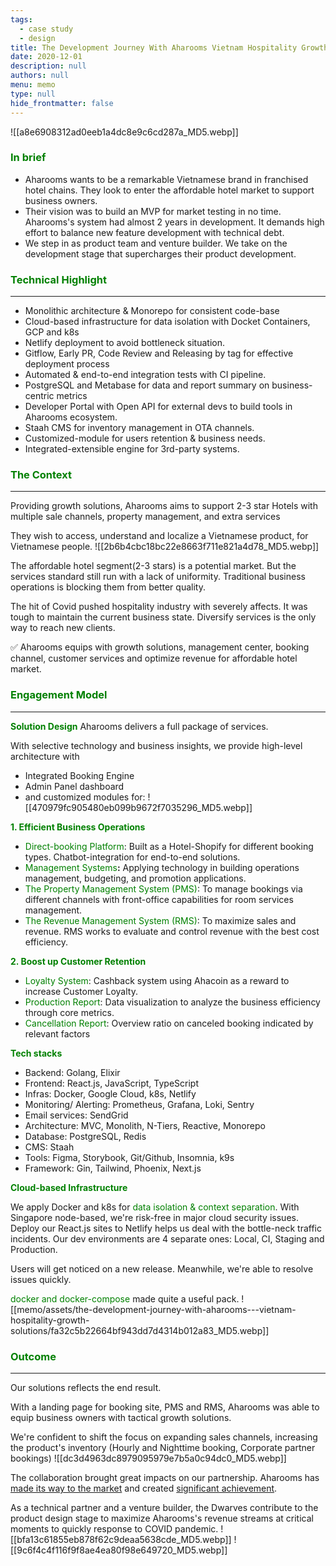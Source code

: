```yaml
---
tags: 
  - case study
  - design
title: The Development Journey With Aharooms Vietnam Hospitality Growth Solutions
date: 2020-12-01
description: null
authors: null
menu: memo
type: null
hide_frontmatter: false
---
```


![[a8e6908312ad0eeb1a4dc8e9c6cd287a_MD5.webp]]

### <span style='color:green'>In brief</span>
* Aharooms wants to be a remarkable Vietnamese brand in franchised hotel chains. They look to enter the affordable hotel market to support business owners. 
* Their vision was to build an MVP for market testing in no time. Aharooms's system had almost 2 years in development. It demands high effort to balance new feature development with technical debt.
* We step in as product team and venture builder. We take on the development stage that supercharges their product development.

### <span style='color:green'>Technical Highlight</span>
---

* Monolithic architecture & Monorepo for consistent code-base
* Cloud-based infrastructure for data isolation with Docket Containers, GCP and k8s
* Netlify deployment to avoid bottleneck situation.
* Gitflow, Early PR, Code Review and Releasing by tag for effective deployment process
* Automated & end-to-end integration tests with CI pipeline.
* PostgreSQL and Metabase for data and report summary on business-centric metrics
* Developer Portal with Open API for external devs to build tools in Aharooms ecosystem.
* Staah CMS for inventory management in OTA channels.
* Customized-module for users retention & business needs.
* Integrated-extensible engine for 3rd-party systems.

### <span style='color:green'>The Context</span>
---
Providing growth solutions, Aharooms aims to support 2-3 star Hotels with multiple sale channels, property management, and extra services

They wish to access, understand and localize a Vietnamese product, for Vietnamese people.
![[2b6b4cbc18bc22e8663f711e821a4d78_MD5.webp]]

The affordable hotel segment(2-3 stars) is a potential market. But the services standard still run with  a lack of uniformity. Traditional business operations is blocking them from better quality. 

The hit of Covid pushed hospitality industry with severely affects. It was tough to maintain the current business state. Diversify services is the only way to reach new clients. 

✅ Aharooms equips with growth solutions, management center, booking channel, customer services and optimize revenue for affordable hotel market. 

### <span style='color:green'>Engagement Model</span>
---

<span style='color:green'>**Solution Design**</span>
Aharooms delivers a full package of services. 

With selective technology and business insights, we provide high-level architecture with 

* Integrated Booking Engine
* Admin Panel dashboard 
* and customized modules for:
![[470979fc905480eb099b9672f7035296_MD5.webp]]

<span style='color:green'>**1. Efficient Business Operations**</span>
* <span style='color:green'>Direct-booking Platform</span>: Built as a Hotel-Shopify for different booking types. Chatbot-integration for end-to-end solutions.
* <span style='color:green'>Management Systems</span>**:** Applying technology in building operations management, budgeting, and promotion applications.
* <span style='color:green'>The Property Management System (PMS)</span>: To manage bookings via different channels with front-office capabilities for room services management. 
* <span style='color:green'>The Revenue Management System (RMS)</span>: To maximize sales and revenue.  RMS works to evaluate and control revenue with the best cost efficiency.

<span style='color:green'>**2. Boost up Customer Retention**</span>

* <span style='color:green'>Loyalty System</span>: Cashback system using Ahacoin as a reward to increase Customer Loyalty.
* <span style='color:green'>Production Report</span>: Data visualization to analyze the business efficiency through core metrics.
* <span style='color:green'>Cancellation Report</span>: Overview ratio on canceled booking indicated by relevant factors

<span style='color:green'>**Tech stacks**</span>
* Backend: Golang, Elixir
* Frontend: React.js, JavaScript, TypeScript
* Infras: Docker, Google Cloud, k8s, Netlify
* Monitoring/ Alerting: Prometheus, Grafana, Loki, Sentry
* Email services: SendGrid
* Architecture: MVC, Monolith, N-Tiers, Reactive, Monorepo
* Database: PostgreSQL, Redis
* CMS: Staah
* Tools: Figma, Storybook, Git/Github, Insomnia, k9s
* Framework: Gin, Tailwind, Phoenix, Next.js

<span style='color:green'>**Cloud-based Infrastructure**</span>

We apply Docker and k8s for <span style='color:green'>data isolation & context separation</span>. With Singapore node-based, we're risk-free in major cloud security issues. Deploy our React.js sites to Netlify helps us deal with the bottle-neck traffic incidents.
Our dev environments are 4 separate ones: Local, CI, Staging and Production. 

Users will get noticed on a new release. Meanwhile, we're able to resolve issues quickly. 

<span style='color:green'>docker and docker-compose</span> made quite a useful pack. 
![[memo/assets/the-development-journey-with-aharooms---vietnam-hospitality-growth-solutions/fa32c5b22664bf943dd7d4314b012a83_MD5.webp]]

### <span style='color:green'>Outcome</span>
---
Our solutions reflects the end result. 

With a landing page for booking site, PMS and RMS, Aharooms was able to equip business owners with tactical growth solutions. 

We're confident to shift the focus on expanding sales channels, increasing the product's inventory (Hourly and Nighttime booking, Corporate partner bookings)
![[dc3d4963dc8979095979e7b5a0c94dc0_MD5.webp]]

The collaboration brought great impacts on our partnership. Aharooms has <span style='color:green'>[made its way to the market](https://doanhnghiep.quocgiakhoinghiep.vn/en/doanhnghiep/aharooms/)</span> and created <span style='color:green'>[significant achievement](https://baodautu.vn/doanh-nhan-ngo-duc-nguyen-ceo-aharooms-giac-mo-chuoi-khach-san-dai-ca-thap-ky-d115045.html)</span>.

As a technical partner and a venture builder, the Dwarves contribute to the product design stage to maximize Aharooms's revenue streams at critical moments to quickly response to COVID pandemic.
![[bfa13c61855eb878f62c9deaa5638cde_MD5.webp]]
![[9c6f4c4f116f9f8ae4ea80f98e649720_MD5.webp]]
